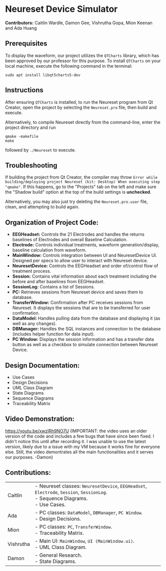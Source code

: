 # Neureset Device Simulator

**Contributors:** Caitlin Wardle, Damon Gee, Vishrutha Gopa, Mion Keenan and Ada Huang

## Prerequisites
To display the waveform, our project utilizes the `QTCharts` library, which has been approved by our professor for this purpose. To install `QTCharts` on your local machine, execute the following command in the terminal:
```
sudo apt install libqt5charts5-dev
```

## Instructions
After ensuring `QTCharts` is installed, to run the Neureset program from Qt Creator, open the project by selecting the `Neureset.pro` file, then build and execute.

Alternatively, to compile Neureset directly from the command-line, enter the project directory and run
```
qmake -makefile
make
```
followed by `./Neureset` to execute.

## Troubleshooting
If building the project from Qt Creator, the compiler may throw `Error while building/deploying project Neureset (kit: Desktop) When executing step "qmake"`. If this happens, go to the "Projects" tab on the left and make sure the "Shadow build" option at the top of the build settings is **unchecked**.

Alternatively, you may also just try deleting the `Neureset.pro.user` file, clean, and attempting to build again. 

## Organization of Project Code:
- **EEGHeadset:** Controls the 21 Electrodes and handles the returns baselines of Electrodes and overall Baseline Calculation.
- **Electrode:** Controls individual treatments, waveform generation/display, baseline calculation from waveform.
- **MainWindow:** Controls integration between UI and NeuresetDevice UI. Designed per specs to allow user to interact with Neureset device.
- **NeuresetDevice:** Controls the EEGHeadset and order of/control flow of treatment process.
- **Session:** Contains vital information about each treatment including the before and after baselines from EEGHeadset.
- **SessionLog:** Contains a list of Sessions.
- **PC:** Retrieves sessions from Neureset device and saves them to database.
- **TransferWindow:** Confirmation after PC receives sessions from Neureset. It displays the sessions that are to be transferred for user confirmation.
- **DataModel:** Handles pulling data from the database and displaying it (as well as any changes).
- **DBManager:** Handles the SQL instances and connection to the database (includes helper function for data input).
- **PC Window:** Displays the session information and has a transfer data button as well as a checkbox to simulate connection between Neureset Device.

## Design Documentation:
- Use Cases
- Design Decisions
- UML Class Diagram
- State Diagrams
- Sequence Diagrams
- Traceability Matrix

## Video Demonstration:
https://youtu.be/xwzlRh9NO7U (IMPORTANT: the video uses an older version of the code and includes a few bugs that have since been fixed. I didn't notice this until after recording it. I was unable to use the latest version, likely due to a issue with my VM because it works fine for everyone else. Still, the video demontrates all the main functionalities and it serves our purposes. -Damon)

## Contributions:
|  |                                                                                                        |
|-------------|---------------------------------------------------------------------------------------------------------------------|
| Caitlin     | - Neureset classes: `NeuresetDevice`, `EEGHeadset`, `Electrode`, `Session`, `SessionLog`. <br> - Sequence Diagrams. <br> - Use Cases. |
| Ada         | - PC classes: `DataModel`, `DBManager`, `PC Window`. <br> - Design Decisions.                            |
| Mion        | - PC classes: `PC`, `TransferWindow`. <br> - Traceability Matrix.                                                  |
| Vishrutha   | - Main UI: `MainWindow`, `UI (MainWindow.ui)`. <br> - UML Class Diagram.                                           |
| Damon       | - General Research. <br> - State Diagrams.                                                                          |
